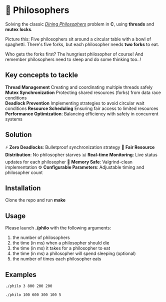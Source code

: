 # 🍝 **Philosophers**

Solving the classic [*Dining Philosophers*](https://en.wikipedia.org/wiki/Dining_philosophers_problem) problem in **C**, using **threads** and **mutex locks**.

Picture this:
Five philosophers sit around a circular table with a bowl of spaghetti. 
There's five forks, but each philosopher needs **two forks** to eat.

Who gets the forks first? The hungriest philosopher of course! 
And remember philosophers need to sleep and do some thinking too..!

## Key concepts to tackle

**Thread Management**
  Creating and coordinating multiple threads safely
**Mutex Synchronization**
  Protecting shared resources (forks) from data race conditions  
**Deadlock Prevention**
  Implementing strategies to avoid circular wait conditions
**Resource Scheduling**
  Ensuring fair access to limited resources
**Performance Optimization**: Balancing efficiency with safety in concurrent systems

## Solution

⚡ **Zero Deadlocks**: Bulletproof synchronization strategy
🔄 **Fair Resource Distribution**: No philosopher starves
📊 **Real-time Monitoring**: Live status updates for each philosopher
🧠 **Memory Safe**: Valgrind-clean implementation
⚙️ **Configurable Parameters**: Adjustable timing and philosopher count

## Installation

Clone the repo and run **make**

## Usage

Please launch **./philo** with the following arguments:
  1. the number of philosophers
  2. the time (in ms) when a philosopher should die
  3. the time (in ms) it takes for a philosopher to eat
  4. the time (in ms) a philosopher will spend sleeping
  (optional)
  5. the number of times each philosopher eats

## Examples

`./philo 3 800 200 200`

`./philo 100 600 300 100 5`
